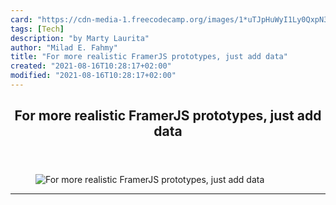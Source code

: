 ```yaml
---
card: "https://cdn-media-1.freecodecamp.org/images/1*uTJpHuWyI1Ly0QxpN31zng.jpeg"
tags: [Tech]
description: "by Marty Laurita"
author: "Milad E. Fahmy"
title: "For more realistic FramerJS prototypes, just add data"
created: "2021-08-16T10:28:17+02:00"
modified: "2021-08-16T10:28:17+02:00"
---
```

<div class="site-wrapper">
<main id="site-main" class="site-main outer">
<div class="inner">
<article class="post-full post tag-tech tag-design tag-ux tag-web-development tag-prototyping ">
<header class="post-full-header">
<h1 class="post-full-title">For more realistic FramerJS prototypes, just add data</h1>
</header>
<figure class="post-full-image">
<picture>
<source media="(max-width: 700px)" sizes="1px" srcset="data:image/gif;base64,R0lGODlhAQABAIAAAAAAAP///yH5BAEAAAAALAAAAAABAAEAAAIBRAA7 1w">
<source media="(min-width: 701px)" sizes="(max-width: 800px) 400px,
(max-width: 1170px) 700px,
1400px" srcset="https://cdn-media-1.freecodecamp.org/images/1*uTJpHuWyI1Ly0QxpN31zng.jpeg 300w,
https://cdn-media-1.freecodecamp.org/images/1*uTJpHuWyI1Ly0QxpN31zng.jpeg 600w,
https://cdn-media-1.freecodecamp.org/images/1*uTJpHuWyI1Ly0QxpN31zng.jpeg 1000w,
https://cdn-media-1.freecodecamp.org/images/1*uTJpHuWyI1Ly0QxpN31zng.jpeg 2000w">
<img onerror="this.style.display='none'" src="https://cdn-media-1.freecodecamp.org/images/1*uTJpHuWyI1Ly0QxpN31zng.jpeg" alt="For more realistic FramerJS prototypes, just add data">
</picture>
</figure>
<section class="post-full-content">
<div class="post-content medium-migrated-article">
</div>
<hr>
</section>
</article>
</div>
</main>
</div>
<!-- Google Tag Manager (noscript) -->
<!-- End Google Tag Manager (noscript) -->
